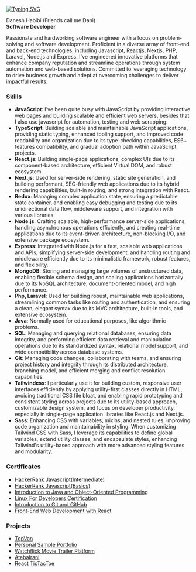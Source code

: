 [![Typing SVG](https://readme-typing-svg.demolab.com?font=JetBrains+Mono&weight=500&letterSpacing=2px&duration=4000&pause=1000&color=C5F467&width=435&lines=Hello!+I'm+Danesh+Habibi)](https://github.com/s1rbl4ck)

Danesh Habibi (Friends call me Dani) <br>
**Software Developer**
<br>

Passionate and hardworking software engineer with a focus on problem-solving and software development. Proficient in a diverse array of front-end and back-end technologies, including Javascript, Reactjs, Nextjs, PHP, Laravel, Node.js and Express. I've engineered innovative platforms that enhance company reputation and streamline operations through system automation and web-based solutions. Committed to leveraging technology to drive business growth and adept at overcoming challenges to deliver impactful results.

### **Skills**
- **JavaScript**: I've been quite busy with JavaScript by providing interactive web pages and building scalable and efficient web servers, besides that I also use javascript for automation, testing and web scrapping.
- **TypeScript**: Building scalable and maintainable JavaScript applications, providing static typing, enhanced tooling support, and improved code readability and organization due to its type-checking capabilities, ES6+ features compatibility, and gradual adoption path within JavaScript projects.
- **React.js**: Building single-page applications, complex UIs due to its component-based architecture, efficient Virtual DOM, and robust ecosystem.
- **Next.js**: Used for server-side rendering, static site generation, and building performant, SEO-friendly web applications due to its hybrid rendering capabilities, built-in routing, and strong integration with React.
- **Redux**: Managing complex application state, ensuring a predictable state container, and enabling easy debugging and testing due to its unidirectional data flow, middleware support, and integration with various libraries.
- **Node.js**: Crafting scalable, high-performance server-side applications, handling asynchronous operations efficiently, and creating real-time applications due to its event-driven architecture, non-blocking I/O, and extensive package ecosystem.
- **Express**: Integrated with Node.js for a fast, scalable web applications and APIs, simplifying server-side development, and handling routing and middleware efficiently due to its minimalistic framework, robust features, and flexibility.
- **MongoDB**: Storing and managing large volumes of unstructured data, enabling flexible schema design, and scaling applications horizontally due to its NoSQL architecture, document-oriented model, and high performance.
- **Php, Laravel**: Used for building robust, maintainable web applications, streamlining common tasks like routing and authentication, and ensuring a clean, elegant syntax due to its MVC architecture, built-in tools, and extensive ecosystem.
- **Java**: Normally used for educational purposes, like algorithmic problems.
- **SQL**: Managing and querying relational databases, ensuring data integrity, and performing efficient data retrieval and manipulation operations due to its standardized syntax, relational model support, and wide compatibility across database systems.
- **Git**: Managing code changes, collaborating with teams, and ensuring project history and integrity through its distributed architecture, branching model, and efficient merging and conflict resolution capabilities.
- **Tailwindcss**: I particularly use it for building custom, responsive user interfaces efficiently by applying utility-first classes directly in HTML, avoiding traditional CSS file bloat, and enabling rapid prototyping and consistent styling across projects due to its utility-based approach, customizable design system, and focus on developer productivity, especially in single-page application libraries like React.js and Next.js.
- **Sass**: Enhancing CSS with variables, mixins, and nested rules, improving code organization and maintainability in styling. When customizing Tailwind CSS with Sass, I leverage its capabilities to define global variables, extend utility classes, and encapsulate styles, enhancing Tailwind's utility-based approach with more advanced styling features and modularity.

### **Certificates**
- [HackerRank Javascript(Intermediate)](https://www.hackerrank.com/certificates/35d53b3872dc)
- [HackerRank Javascript(Basics)](https://www.hackerrank.com/certificates/fdd229708247)
- [Introduction to Java and Object-Oriented Programming](https://www.coursera.org/account/accomplishments/certificate/5U26JHBS8LNA)
- [Linux For Developers Certification](https://www.coursera.org/account/accomplishments/certificate/DBSLZ4ZWXQ2N)
- [Introduction to Git and GitHub ](https://www.coursera.org/account/accomplishments/certificate/XVF4PD8CTTUU)
- [Front-End Web Development with React](https://www.coursera.org/account/accomplishments/certificate/2D2YVHQESQCW)

### **Projects**
- [TopVan](https://topvan.ch/)
- [Personal Sample Portfolio](https://s1rbl4ck.vercel.app/)
- [Watchflick Movie Trailer Platform](https://watchflick.vercel.app/)
- [AtebaIrani](https://atebairani.ir)
- [React TicTacToe](https://tictactoe-s1rbl4ck.netlify.app/)
